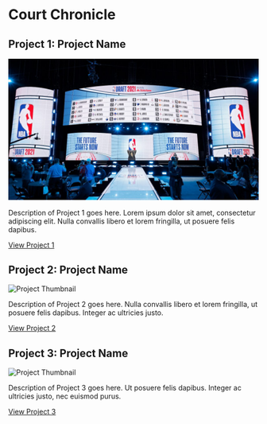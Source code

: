 # Court Chronicle

## Project 1: Project Name

![Project Thumbnail](assets/images/nba-draft.jpeg)

Description of Project 1 goes here. Lorem ipsum dolor sit amet, consectetur adipiscing elit. Nulla convallis libero et lorem fringilla, ut posuere felis dapibus. 

[View Project 1](link_to_project)

## Project 2: Project Name

![Project Thumbnail](link_to_thumbnail_image)

Description of Project 2 goes here. Nulla convallis libero et lorem fringilla, ut posuere felis dapibus. Integer ac ultricies justo. 

[View Project 2](link_to_project)

## Project 3: Project Name

![Project Thumbnail](link_to_thumbnail_image)

Description of Project 3 goes here. Ut posuere felis dapibus. Integer ac ultricies justo, nec euismod purus. 

[View Project 3](link_to_project)
